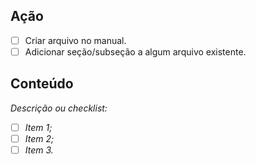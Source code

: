 Ação
----

- [ ] Criar arquivo no manual.
- [ ] Adicionar seção/subseção a algum arquivo existente.

Conteúdo
--------

_Descrição ou checklist:_

- [ ] _Item 1;_
- [ ] _Item 2;_
- [ ] _Item 3._